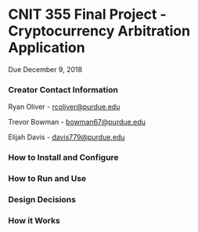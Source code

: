 #     CNIT 355 Final Project - Cryptocurrency Arbitration Application
   Due December 9, 2018
   
### Creator Contact Information
  Ryan Oliver - rcoliver@purdue.edu
  
  Trevor Bowman - bowman67@purdue.edu
  
  Elijah Davis - davis779@purdue.edu
###   
### How to Install and Configure
### How to Run and Use
### Design Decisions
### How it Works

